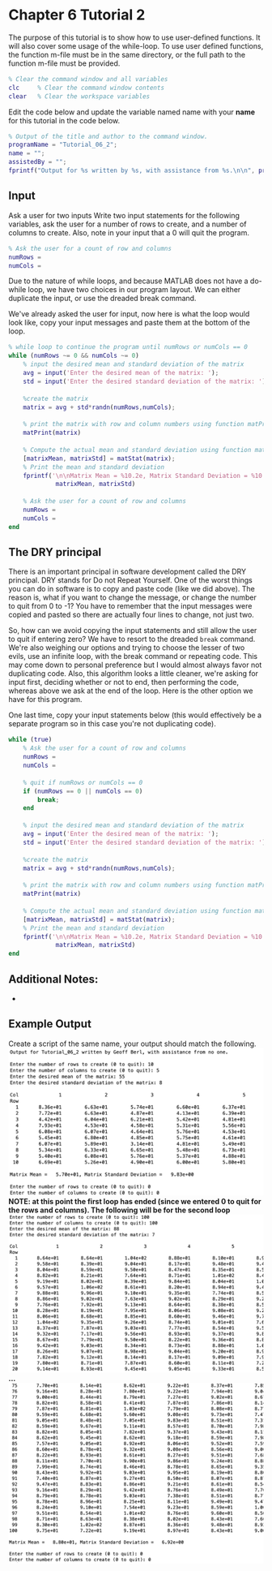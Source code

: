 # Chapter 6 Tutorial 2
The purpose of this tutorial is to show how to use user-defined functions. It will also cover some usage of the while-loop. To use user defined functions, the function m-file must be in the same directory, or the full path to the function m-file must be provided.
```Matlab
% Clear the command window and all variables
clc     % Clear the command window contents
clear   % Clear the workspace variables
```
Edit the code below and update the variable named name with your **name** for this tutorial in the code below.
```Matlab
% Output of the title and author to the command window.
programName = "Tutorial_06_2";
name = "";
assistedBy = "";
fprintf("Output for %s written by %s, with assistance from %s.\n\n", programName, name, assistedBy)
```
## Input
Ask a user for two inputs
Write two input statements for the following variables, ask the user for a number of rows to create, and a number of columns to create. Also, note in your input that a 0 will quit the program.
```Matlab
% Ask the user for a count of row and columns
numRows =
numCols =
```
Due to the nature of while loops, and because MATLAB does not have a do-while loop, we have two choices in our program layout. We can either duplicate the input, or use the dreaded break command.

We've already asked the user for input, now here is what the loop would look like, copy your input messages and paste them at the bottom of the loop.
```Matlab
% while loop to continue the program until numRows or numCols == 0
while (numRows ~= 0 && numCols ~= 0)
    % input the desired mean and standard deviation of the matrix
    avg = input('Enter the desired mean of the matrix: ');
    std = input('Enter the desired standard deviation of the matrix: ');
    
    %create the matrix
    matrix = avg + std*randn(numRows,numCols);
    
    % print the matrix with row and column numbers using function matPrint
    matPrint(matrix)
    
    % Compute the actual mean and standard deviation using function matStat
    [matrixMean, matrixStd] = matStat(matrix);
    % Print the mean and standard deviation
    fprintf('\n\nMatrix Mean = %10.2e, Matrix Standard Deviation = %10.2e\n\n',...
             matrixMean, matrixStd)
    
    % Ask the user for a count of row and columns
    numRows =
    numCols =
end
```
## The DRY principal
There is an important principal in software development called the DRY principal. DRY stands for Do not Repeat Yourself. One of the worst things you can do in software is to copy and paste code (like we did above). The reason is, what if you want to change the message, or change the number to quit from 0 to -1? You have to remember that the input messages were copied and pasted so there are actually four lines to change, not just two.

So, how can we avoid copying the input statements and still allow the user to quit if entering zero? We have to resort to the dreaded `break` command. We're also weighing our options and trying to choose the lesser of two evils, use an infinite loop, with the break command or repeating code. This may come down to personal preference but I would almost always favor not duplicating code. Also, this algorithm looks a little cleaner, we're asking for input first, deciding whether or not to end, then performing the code, whereas above we ask at the end of the loop. Here is the other option we have for this program.

One last time, copy your input statements below (this would effectively be a separate program so in this case you're not duplicating code).
```Matlab
while (true)
    % Ask the user for a count of row and columns
    numRows = 
    numCols = 

    % quit if numRows or numCols == 0
    if (numRows == 0 || numCols == 0)
        break;
    end

    % input the desired mean and standard deviation of the matrix
    avg = input('Enter the desired mean of the matrix: ');
    std = input('Enter the desired standard deviation of the matrix: ');
    
    %create the matrix
    matrix = avg + std*randn(numRows,numCols);
    
    % print the matrix with row and column numbers using function matPrint
    matPrint(matrix)
    
    % Compute the actual mean and standard deviation using function matStat
    [matrixMean, matrixStd] = matStat(matrix);
    % Print the mean and standard deviation
    fprintf('\n\nMatrix Mean = %10.2e, Matrix Standard Deviation = %10.2e\n\n',...
             matrixMean, matrixStd)
end
```
## Additional Notes:
* 
## Example Output
Create a script of the same name, your output should match the following.
![Tutorial_06_2_Example_Output_1.png](images/Tutorial_06_2_Example_Output_1.png)
**NOTE: at this point the first loop has ended (since we entered 0 to quit for the rows and columns). The following will be for the second loop**
![Tutorial_06_2_Example_Output2.png](images/Tutorial_06_2_Example_Output2.png)
**...**
![Tutorial_06_2_Example_Output3.png](images/Tutorial_06_2_Example_Output3.png)